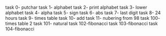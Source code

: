 task 0- putchar
task 1- alphabet
task 2- print alphabet
task 3- lower alphabet
task 4- alpha 
task 5- sign
task 6- abs
task 7- last digit
task 8- 24 hours
task 9- times table
task 10- add
task 11- nubering from 98
task 100- times table 2
task 101- natural
task 102-fibonacci
task 103-fibonacci
task 104-fibonacci  
